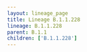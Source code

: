 ```yaml
---
layout: lineage_page
title: Lineage B.1.1.228
lineage: B.1.1.228
parent: B.1.1
children: ['B.1.1.228']
---
```

